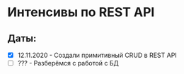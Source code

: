 # Интенсивы по REST API

## Даты:

- [x] 12.11.2020 - Создали примитивный CRUD в REST API
- [ ] ??? - Разберёмся с работой с БД